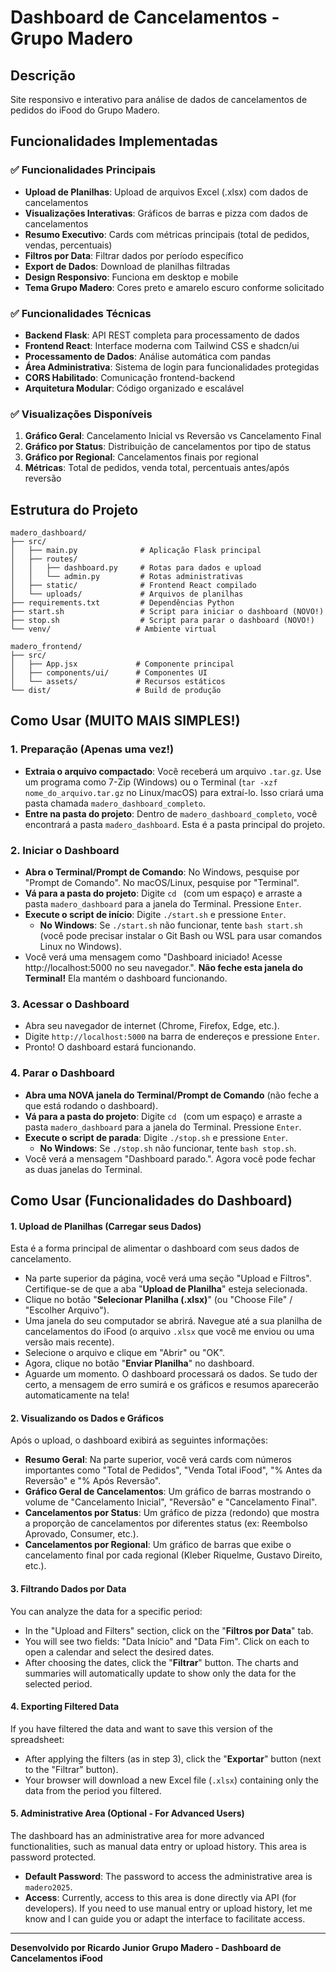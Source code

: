 # Dashboard de Cancelamentos - Grupo Madero

## Descrição
Site responsivo e interativo para análise de dados de cancelamentos de pedidos do iFood do Grupo Madero.

## Funcionalidades Implementadas

### ✅ Funcionalidades Principais
- **Upload de Planilhas**: Upload de arquivos Excel (.xlsx) com dados de cancelamentos
- **Visualizações Interativas**: Gráficos de barras e pizza com dados de cancelamentos
- **Resumo Executivo**: Cards com métricas principais (total de pedidos, vendas, percentuais)
- **Filtros por Data**: Filtrar dados por período específico
- **Export de Dados**: Download de planilhas filtradas
- **Design Responsivo**: Funciona em desktop e mobile
- **Tema Grupo Madero**: Cores preto e amarelo escuro conforme solicitado

### ✅ Funcionalidades Técnicas
- **Backend Flask**: API REST completa para processamento de dados
- **Frontend React**: Interface moderna com Tailwind CSS e shadcn/ui
- **Processamento de Dados**: Análise automática com pandas
- **Área Administrativa**: Sistema de login para funcionalidades protegidas
- **CORS Habilitado**: Comunicação frontend-backend
- **Arquitetura Modular**: Código organizado e escalável

### ✅ Visualizações Disponíveis
1. **Gráfico Geral**: Cancelamento Inicial vs Reversão vs Cancelamento Final
2. **Gráfico por Status**: Distribuição de cancelamentos por tipo de status
3. **Gráfico por Regional**: Cancelamentos finais por regional
4. **Métricas**: Total de pedidos, venda total, percentuais antes/após reversão

## Estrutura do Projeto

```
madero_dashboard/
├── src/
│   ├── main.py              # Aplicação Flask principal
│   ├── routes/
│   │   ├── dashboard.py     # Rotas para dados e upload
│   │   └── admin.py         # Rotas administrativas
│   ├── static/              # Frontend React compilado
│   └── uploads/             # Arquivos de planilhas
├── requirements.txt         # Dependências Python
├── start.sh                 # Script para iniciar o dashboard (NOVO!)
├── stop.sh                  # Script para parar o dashboard (NOVO!)
└── venv/                   # Ambiente virtual

madero_frontend/
├── src/
│   ├── App.jsx             # Componente principal
│   ├── components/ui/      # Componentes UI
│   └── assets/             # Recursos estáticos
└── dist/                   # Build de produção
```

## Como Usar (MUITO MAIS SIMPLES!)

### 1. Preparação (Apenas uma vez!)

*   **Extraia o arquivo compactado**: Você receberá um arquivo `.tar.gz`. Use um programa como 7-Zip (Windows) ou o Terminal (`tar -xzf nome_do_arquivo.tar.gz` no Linux/macOS) para extraí-lo. Isso criará uma pasta chamada `madero_dashboard_completo`.
*   **Entre na pasta do projeto**: Dentro de `madero_dashboard_completo`, você encontrará a pasta `madero_dashboard`. Esta é a pasta principal do projeto.

### 2. Iniciar o Dashboard

*   **Abra o Terminal/Prompt de Comando**: No Windows, pesquise por "Prompt de Comando". No macOS/Linux, pesquise por "Terminal".
*   **Vá para a pasta do projeto**: Digite `cd ` (com um espaço) e arraste a pasta `madero_dashboard` para a janela do Terminal. Pressione `Enter`.
*   **Execute o script de início**: Digite `./start.sh` e pressione `Enter`.
    *   **No Windows**: Se `./start.sh` não funcionar, tente `bash start.sh` (você pode precisar instalar o Git Bash ou WSL para usar comandos Linux no Windows).
*   Você verá uma mensagem como "Dashboard iniciado! Acesse http://localhost:5000 no seu navegador.". **Não feche esta janela do Terminal!** Ela mantém o dashboard funcionando.

### 3. Acessar o Dashboard

*   Abra seu navegador de internet (Chrome, Firefox, Edge, etc.).
*   Digite `http://localhost:5000` na barra de endereços e pressione `Enter`.
*   Pronto! O dashboard estará funcionando.

### 4. Parar o Dashboard

*   **Abra uma NOVA janela do Terminal/Prompt de Comando** (não feche a que está rodando o dashboard).
*   **Vá para a pasta do projeto**: Digite `cd ` (com um espaço) e arraste a pasta `madero_dashboard` para a janela do Terminal. Pressione `Enter`.
*   **Execute o script de parada**: Digite `./stop.sh` e pressione `Enter`.
    *   **No Windows**: Se `./stop.sh` não funcionar, tente `bash stop.sh`.
*   Você verá a mensagem "Dashboard parado.". Agora você pode fechar as duas janelas do Terminal.

## Como Usar (Funcionalidades do Dashboard)

#### **1. Upload de Planilhas (Carregar seus Dados)**

Esta é a forma principal de alimentar o dashboard com seus dados de cancelamento.

*   Na parte superior da página, você verá uma seção "Upload e Filtros". Certifique-se de que a aba "**Upload de Planilha**" esteja selecionada.
*   Clique no botão "**Selecionar Planilha (.xlsx)**" (ou "Choose File" / "Escolher Arquivo").
*   Uma janela do seu computador se abrirá. Navegue até a sua planilha de cancelamentos do iFood (o arquivo `.xlsx` que você me enviou ou uma versão mais recente).
*   Selecione o arquivo e clique em "Abrir" ou "OK".
*   Agora, clique no botão "**Enviar Planilha**" no dashboard.
*   Aguarde um momento. O dashboard processará os dados. Se tudo der certo, a mensagem de erro sumirá e os gráficos e resumos aparecerão automaticamente na tela!

#### **2. Visualizando os Dados e Gráficos**

Após o upload, o dashboard exibirá as seguintes informações:

*   **Resumo Geral**: Na parte superior, você verá cards com números importantes como "Total de Pedidos", "Venda Total iFood", "% Antes da Reversão" e "% Após Reversão".
*   **Gráfico Geral de Cancelamentos**: Um gráfico de barras mostrando o volume de "Cancelamento Inicial", "Reversão" e "Cancelamento Final".
*   **Cancelamentos por Status**: Um gráfico de pizza (redondo) que mostra a proporção de cancelamentos por diferentes status (ex: Reembolso Aprovado, Consumer, etc.).
*   **Cancelamentos por Regional**: Um gráfico de barras que exibe o cancelamento final por cada regional (Kleber Riquelme, Gustavo Direito, etc.).

#### **3. Filtrando Dados por Data**

You can analyze the data for a specific period:

*   In the "Upload and Filters" section, click on the "**Filtros por Data**" tab.
*   You will see two fields: "Data Início" and "Data Fim". Click on each to open a calendar and select the desired dates.
*   After choosing the dates, click the "**Filtrar**" button. The charts and summaries will automatically update to show only the data for the selected period.

#### **4. Exporting Filtered Data**

If you have filtered the data and want to save this version of the spreadsheet:

*   After applying the filters (as in step 3), click the "**Exportar**" button (next to the "Filtrar" button).
*   Your browser will download a new Excel file (`.xlsx`) containing only the data from the period you filtered.

#### **5. Administrative Area (Optional - For Advanced Users)**

The dashboard has an administrative area for more advanced functionalities, such as manual data entry or upload history. This area is password protected.

*   **Default Password**: The password to access the administrative area is `madero2025`.
*   **Access**: Currently, access to this area is done directly via API (for developers). If you need to use manual entry or upload history, let me know and I can guide you or adapt the interface to facilitate access.

---

**Desenvolvido por Ricardo Junior**
**Grupo Madero - Dashboard de Cancelamentos iFood**

